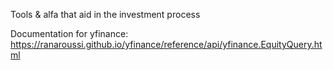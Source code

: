Tools & alfa that aid in the investment process

Documentation for yfinance:
    https://ranaroussi.github.io/yfinance/reference/api/yfinance.EquityQuery.html